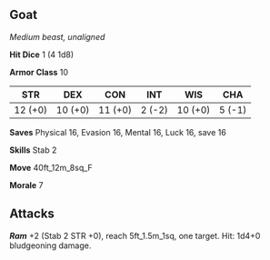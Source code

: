 ## Goat

*Medium beast, unaligned*

**Hit Dice** 1 (4 1d8)

**Armor Class** 10

| STR     | DEX     | CON     | INT     | WIS     | CHA     |
|---------|---------|---------|---------|---------|---------|
| 12 (+0) | 10 (+0) | 11 (+0) |  2 (-2) | 10 (+0) |  5 (-1) |

**Saves** Physical 16, Evasion 16, Mental 16, Luck 16, save 16

**Skills** Stab 2

**Move** 40ft\_12m\_8sq\_F

**Morale** 7

## Attacks

***Ram*** +2 (Stab 2 STR +0), reach 5ft\_1.5m\_1sq, one target. Hit: 1d4+0 bludgeoning damage.

